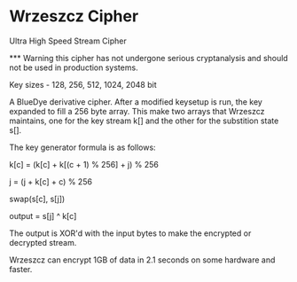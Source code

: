 # Wrzeszcz Cipher
Ultra High Speed Stream Cipher

*** Warning this cipher has not undergone serious cryptanalysis and should not be used in production systems.

Key sizes - 128, 256, 512, 1024, 2048 bit

A BlueDye derivative cipher.  After a modified keysetup is run, the key expanded to fill a 256 byte array.  This make two arrays that Wrzeszcz maintains, one for the key stream k[] and the other for the substition state s[].

The key generator formula is as follows:

k[c] = (k[c] + k[(c + 1) % 256] + j) % 256

j = (j + k[c] + c) % 256

swap(s[c], s[j])

output = s[j] ^ k[c]

The output is XOR'd with the input bytes to make the encrypted or decrypted stream.

Wrzeszcz can encrypt 1GB of data in 2.1 seconds on some hardware and faster.

